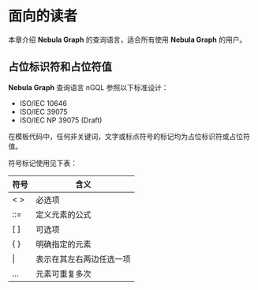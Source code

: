 # 面向的读者

本章介绍 **Nebula Graph** 的查询语言，适合所有使用 **Nebula Graph** 的用户。

## 占位标识符和占位符值

**Nebula Graph** 查询语言 nGQL 参照以下标准设计：

- ISO/IEC 10646
- ISO/IEC 39075
- ISO/IEC NP 39075 (Draft)

在模板代码中，任何非关键词，文字或标点符号的标记均为占位标识符或占位符值。

符号标记使用见下表：

|  符号   | 含义  |
|  ----  | ----  |
| < >    | 必选项   |
| ::=    | 定义元素的公式 |
| [ ]    | 可选项 |
| { }    | 明确指定的元素 |
|  \|    | 表示在其左右两边任选一项 |
| ...    | 元素可重复多次 |
